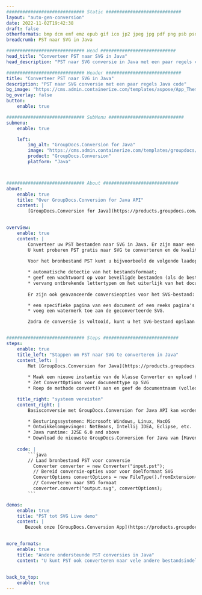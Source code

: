 ```yaml
---
############################# Static ############################
layout: "auto-gen-conversion"
date: 2022-11-02T19:42:38
draft: false
otherformats: bmp dcm emf emz epub gif ico jp2 jpeg jpg pdf png psb psd svg svgz tex tga tif tiff webp wmf wmz xps
breadcrumb: PST naar SVG in Java

############################# Head ############################
head_title: "Converteer PST naar SVG in Java"
head_description: "PST naar SVG conversie in Java met een paar regels code. Converteer meer dan 160 bestandsindelingen met de GroupDocs-documentconversie-API voor Java"

############################# Header ############################
title: "Converteer PST naar SVG in Java"
description: "PST naar SVG conversie met een paar regels Java code"
bg_image: "https://cms.admin.containerize.com/templates/aspose/App_Themes/V3/images/bg/header1.png"
bg_overlay: false
button:
    enable: true

############################# SubMenu ############################
submenu:
    enable: true

    left:
        img_alt: "GroupDocs.Conversion for Java"
        image: "https://cms.admin.containerize.com/templates/groupdocs/images/product-logos/90x90-noborder/groupdocs-conversion-java.png"
        product: "GroupDocs.Conversion"
        platform: "Java"



############################# About ############################
about:
    enable: true
    title: "Over GroupDocs.Conversion for Java API"
    content: |
        [GroupDocs.Conversion for Java](https://products.groupdocs.com/conversion/java/) is een geavanceerde conversie-API voor bestandsindelingen voor het converteren tussen populaire afbeeldings- en documentindelingen zoals Microsoft Office, OpenDocument, PDF, HTML, e-mail, CAD. en nog veel meer met slechts een paar regels code. De native API detecteert automatisch de formaten van de originele documenten en biedt veel opties voor het aanpassen van de geconverteerde documenten. Naast de functie om informatie uit een document te extraheren, ondersteunt het standaard ook het cachen van de conversieresultaten naar de lokale schijf. Elk type cacheopslag kan echter worden ondersteund door de juiste interfaces te implementeren - Amazon S3, Dropbox, Google Drive, Windows Azure, Reddis of andere.
    

overview:
    enable: true
    content: |
        Converteer uw PST bestanden naar SVG in Java. Er zijn maar een paar regels Java code nodig op elk platform naar keuze, zoals Windows, Linux, macOS.
        U kunt proberen PST gratis naar SVG te converteren en de kwaliteit van de conversieresultaten te evalueren. Naast eenvoudige scripts voor bestandsconversie, kunt u meer geavanceerde opties proberen voor het laden van het PST-bronbestand en het opslaan van de SVG-uitvoer. 
        
        Voor het bronbestand PST kunt u bijvoorbeeld de volgende laadopties gebruiken:

        * automatische detectie van het bestandsformaat;
        * geef een wachtwoord op voor beveiligde bestanden (als de bestandsindeling dit ondersteunt);
        * vervang ontbrekende lettertypen om het uiterlijk van het document te behouden.
        
        Er zijn ook geavanceerde conversieopties voor het SVG-bestand:

        * een specifieke pagina van een document of een reeks pagina's converteren;
        * voeg een watermerk toe aan de geconverteerde SVG.

        Zodra de conversie is voltooid, kunt u het SVG-bestand opslaan in uw lokale bestandspad of in opslag van derden, zoals FTP, Amazon S3, Google Drive, Dropbox enz. Let op - om PST te converteren tot SVG, hoeft u geen extra software te installeren, zoals MS Office, Open Office, Adobe Acrobat Reader etc.


############################# Steps ############################
steps:
    enable: true
    title_left: "Stappen om PST naar SVG te converteren in Java"
    content_left: |
        Met [GroupDocs.Conversion for Java](https://products.groupdocs.com/conversion/java/) kunnen ontwikkelaars het PST-bestand eenvoudig converteren naar SVG met een paar regels code.
        
        * Maak een nieuwe instantie van de klasse Converter en upload het bestand PST met het volledige pad
        * Zet ConvertOptions voor documenttype op SVG
        * Roep de methode convert() aan en geef de documentnaam (volledig pad) en formaat (SVG) door als parameter

    title_right: "systeem vereisten"
    content_right: |
        Basisconversie met GroupDocs.Conversion for Java API kan worden gedaan met slechts een paar regels code. Onze API's worden ondersteund op alle belangrijke platforms en besturingssystemen. Voordat u de onderstaande code uitvoert, moet u ervoor zorgen dat de volgende vereisten op uw systeem zijn geïnstalleerd.

        * Besturingssystemen: Microsoft Windows, Linux, MacOS
        * Ontwikkelomgevingen: NetBeans, Intellij IDEA, Eclipse, etc.
        * Java runtime: J2SE 6.0 and above
        * Download de nieuwste GroupDocs.Conversion for Java van [Maven](https://repository.groupdocs.com/webapp/#/artifacts/browse/tree/General/repo/com/groupdocs/groupdocs-conversion)
         
    code: |
        ```java    
        // Laad bronbestand PST voor conversie
          Converter converter = new Converter("input.pst");
          // Bereid conversie-opties voor voor doelformaat SVG
          ConvertOptions convertOptions = new FileType().fromExtension("svg").getConvertOptions();
          // Converteren naar SVG formaat
          converter.convert("output.svg", convertOptions);
        ```

demos:
    enable: true
    title: "PST tot SVG Live demo"
    content: |
       Bezoek onze [GroupDocs.Conversion App](https://products.groupdocs.app/conversion/family) website en probeer PST naar SVG conversie nu. De gratis demo heeft de volgende voordelen:
          

more_formats:
    enable: true
    title: "Andere ondersteunde PST conversies in Java"
    content: "U kunt PST ook converteren naar vele andere bestandsindelingen. Zie de lijst hieronder."
       
       
back_to_top:
    enable: true
---
```

